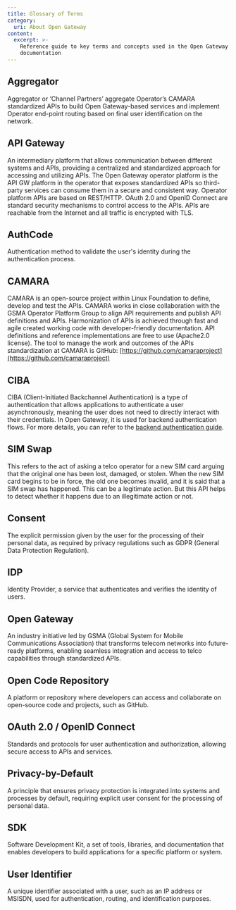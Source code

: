 ```yaml
---
title: Glossary of Terms
category:
  uri: About Open Gateway
content:
  excerpt: >-
    Reference guide to key terms and concepts used in the Open Gateway API
    documentation
---
```


## Aggregator
Aggregator or ‘Channel Partners’ aggregate Operator’s CAMARA standardized APIs to build Open Gateway-based services and implement Operator end-point routing based on final user identification on the network.

## API Gateway
An intermediary platform that allows communication between different systems and APIs, providing a centralized and standardized approach for accessing and utilizing APIs. The Open Gateway operator platform is the API GW platform in the operator that exposes standardized APIs so third-party services can consume them in a secure and consistent way. Operator platform APIs are based on REST/HTTP. OAuth 2.0 and OpenID Connect are standard security mechanisms to control access to the APIs. APIs are reachable from the Internet and all traffic is encrypted with TLS.

## AuthCode
Authentication method to validate the user's identity during the authentication process.

## CAMARA
CAMARA is an open-source project within Linux Foundation to define, develop and test the APIs. CAMARA works in close collaboration with the GSMA Operator Platform Group to align API requirements and publish API definitions and APIs. Harmonization of APIs is achieved through fast and agile created working code with developer-friendly documentation. API definitions and reference implementations are free to use (Apache2.0 license). The tool to manage the work and outcomes of the APIs standardization at CAMARA is GitHub: [https://github.com/camaraproject](https://github.com/camaraproject)

## CIBA
CIBA (Client-Initiated Backchannel Authentication) is a type of authentication that allows applications to authenticate a user asynchronously, meaning the user does not need to directly interact with their credentials. In Open Gateway, it is used for backend authentication flows. For more details, you can refer to the [backend authentication guide](https://developers.opengateway.telefonica.com/docs/backend).

## SIM Swap
This refers to the act of asking a telco operator for a new SIM card arguing that the original one has been lost, damaged, or stolen. When the new SIM card begins to be in force, the old one becomes invalid, and it is said that a SIM swap has happened. This can be a legitimate action. But this API helps to detect whether it happens due to an illegitimate action or not.

## Consent
The explicit permission given by the user for the processing of their personal data, as required by privacy regulations such as GDPR (General Data Protection Regulation).

## IDP
Identity Provider, a service that authenticates and verifies the identity of users.

## Open Gateway
An industry initiative led by GSMA (Global System for Mobile Communications Association) that transforms telecom networks into future-ready platforms, enabling seamless integration and access to telco capabilities through standardized APIs.

## Open Code Repository
A platform or repository where developers can access and collaborate on open-source code and projects, such as GitHub.

## OAuth 2.0 / OpenID Connect
Standards and protocols for user authentication and authorization, allowing secure access to APIs and services.

## Privacy-by-Default
A principle that ensures privacy protection is integrated into systems and processes by default, requiring explicit user consent for the processing of personal data.

## SDK
Software Development Kit, a set of tools, libraries, and documentation that enables developers to build applications for a specific platform or system.

## User Identifier
A unique identifier associated with a user, such as an IP address or MSISDN, used for authentication, routing, and identification purposes.
